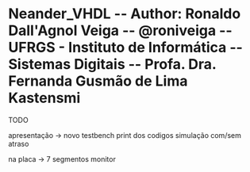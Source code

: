Neander_VHDL
-- Author: Ronaldo Dall'Agnol Veiga
--			@roniveiga
-- UFRGS - Instituto de Informática
-- Sistemas Digitais
-- Profa. Dra. Fernanda Gusmão de Lima Kastensmi
============
TODO

apresentação ->
	novo testbench
	print dos codigos
	simulação com/sem atraso
	
na placa ->
	7 segmentos
	monitor
